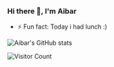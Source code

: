 ### Hi there 👋, I'm Aibar

- ⚡ Fun fact: Today i had lunch :)

![Aibar's GitHub stats](https://github-readme-stats.vercel.app/api?username=IkayevAibar&show_icons=true&theme=nightowl)

<!--
**IkayevAibar/IkayevAibar** is a ✨ _special_ ✨ repository because its `README.md` (this file) appears on your GitHub profile.

Here are some ideas to get you started:

- 🔭 I’m currently working on ...
- 🌱 I’m currently learning ...
- 👯 I’m looking to collaborate on ...
- 🤔 I’m looking for help with ...
- 💬 Ask me about ...
- 📫 How to reach me: ...
- 😄 Pronouns: ...

-->
![Visitor Count](https://profile-counter.glitch.me/IkayevAibar/count.svg)
